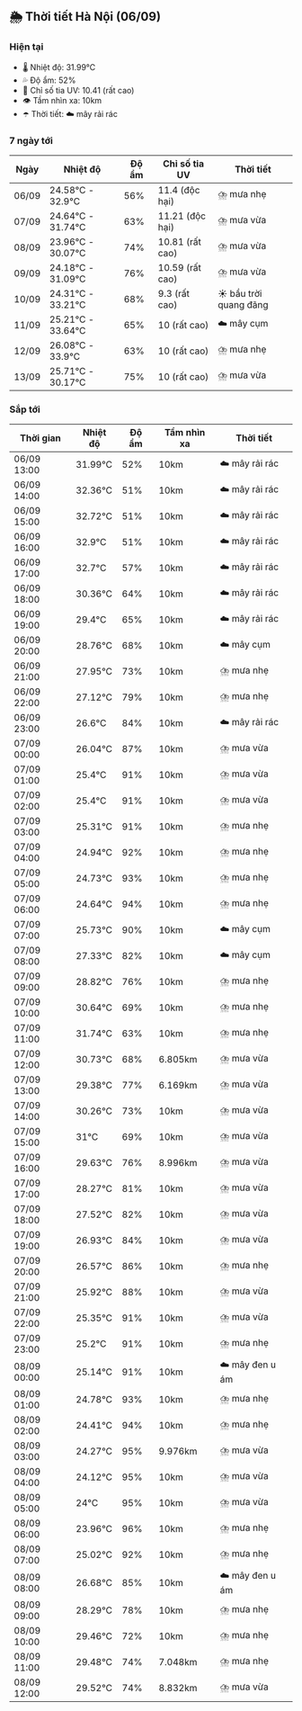 ## 🌦️ Thời tiết Hà Nội (06/09)

### Hiện tại

- 🌡️ Nhiệt độ: 31.99℃
- 💦 Độ ẩm: 52%
- 🌟 Chỉ số tia UV: 10.41 (rất cao)
- 👁️ Tầm nhìn xa: 10km
- ☂️ Thời tiết: ☁️ mây rải rác

### 7 ngày tới

| Ngày | Nhiệt độ | Độ ẩm | Chỉ số tia UV | Thời tiết |
| --- | --- | --- | --- | --- |
| 06/09 | 24.58℃ - 32.9℃ | 56% | 11.4 (độc hại) | ⛈️ mưa nhẹ |
| 07/09 | 24.64℃ - 31.74℃ | 63% | 11.21 (độc hại) | ⛈️ mưa vừa |
| 08/09 | 23.96℃ - 30.07℃ | 74% | 10.81 (rất cao) | ⛈️ mưa vừa |
| 09/09 | 24.18℃ - 31.09℃ | 76% | 10.59 (rất cao) | ⛈️ mưa vừa |
| 10/09 | 24.31℃ - 33.21℃ | 68% | 9.3 (rất cao) | ☀️ bầu trời quang đãng |
| 11/09 | 25.21℃ - 33.64℃ | 65% | 10 (rất cao) | ☁️ mây cụm |
| 12/09 | 26.08℃ - 33.9℃ | 63% | 10 (rất cao) | ⛈️ mưa nhẹ |
| 13/09 | 25.71℃ - 30.17℃ | 75% | 10 (rất cao) | ⛈️ mưa vừa |

### Sắp tới

| Thời gian | Nhiệt độ | Độ ẩm | Tầm nhìn xa | Thời tiết |
| --- | --- | --- | --- | --- |
| 06/09 13:00 | 31.99℃ | 52% | 10km | ☁️ mây rải rác |
| 06/09 14:00 | 32.36℃ | 51% | 10km | ☁️ mây rải rác |
| 06/09 15:00 | 32.72℃ | 51% | 10km | ☁️ mây rải rác |
| 06/09 16:00 | 32.9℃ | 51% | 10km | ☁️ mây rải rác |
| 06/09 17:00 | 32.7℃ | 57% | 10km | ☁️ mây rải rác |
| 06/09 18:00 | 30.36℃ | 64% | 10km | ☁️ mây rải rác |
| 06/09 19:00 | 29.4℃ | 65% | 10km | ☁️ mây rải rác |
| 06/09 20:00 | 28.76℃ | 68% | 10km | ☁️ mây cụm |
| 06/09 21:00 | 27.95℃ | 73% | 10km | ⛈️ mưa nhẹ |
| 06/09 22:00 | 27.12℃ | 79% | 10km | ⛈️ mưa nhẹ |
| 06/09 23:00 | 26.6℃ | 84% | 10km | ☁️ mây rải rác |
| 07/09 00:00 | 26.04℃ | 87% | 10km | ⛈️ mưa vừa |
| 07/09 01:00 | 25.4℃ | 91% | 10km | ⛈️ mưa vừa |
| 07/09 02:00 | 25.4℃ | 91% | 10km | ⛈️ mưa vừa |
| 07/09 03:00 | 25.31℃ | 91% | 10km | ⛈️ mưa nhẹ |
| 07/09 04:00 | 24.94℃ | 92% | 10km | ⛈️ mưa nhẹ |
| 07/09 05:00 | 24.73℃ | 93% | 10km | ⛈️ mưa nhẹ |
| 07/09 06:00 | 24.64℃ | 94% | 10km | ⛈️ mưa nhẹ |
| 07/09 07:00 | 25.73℃ | 90% | 10km | ☁️ mây cụm |
| 07/09 08:00 | 27.33℃ | 82% | 10km | ☁️ mây cụm |
| 07/09 09:00 | 28.82℃ | 76% | 10km | ⛈️ mưa nhẹ |
| 07/09 10:00 | 30.64℃ | 69% | 10km | ⛈️ mưa nhẹ |
| 07/09 11:00 | 31.74℃ | 63% | 10km | ⛈️ mưa nhẹ |
| 07/09 12:00 | 30.73℃ | 68% | 6.805km | ⛈️ mưa vừa |
| 07/09 13:00 | 29.38℃ | 77% | 6.169km | ⛈️ mưa vừa |
| 07/09 14:00 | 30.26℃ | 73% | 10km | ⛈️ mưa vừa |
| 07/09 15:00 | 31℃ | 69% | 10km | ⛈️ mưa vừa |
| 07/09 16:00 | 29.63℃ | 76% | 8.996km | ⛈️ mưa vừa |
| 07/09 17:00 | 28.27℃ | 81% | 10km | ⛈️ mưa vừa |
| 07/09 18:00 | 27.52℃ | 82% | 10km | ⛈️ mưa vừa |
| 07/09 19:00 | 26.93℃ | 84% | 10km | ⛈️ mưa vừa |
| 07/09 20:00 | 26.57℃ | 86% | 10km | ⛈️ mưa nhẹ |
| 07/09 21:00 | 25.92℃ | 88% | 10km | ⛈️ mưa vừa |
| 07/09 22:00 | 25.35℃ | 91% | 10km | ⛈️ mưa vừa |
| 07/09 23:00 | 25.2℃ | 91% | 10km | ⛈️ mưa nhẹ |
| 08/09 00:00 | 25.14℃ | 91% | 10km | ☁️ mây đen u ám |
| 08/09 01:00 | 24.78℃ | 93% | 10km | ⛈️ mưa nhẹ |
| 08/09 02:00 | 24.41℃ | 94% | 10km | ⛈️ mưa nhẹ |
| 08/09 03:00 | 24.27℃ | 95% | 9.976km | ⛈️ mưa vừa |
| 08/09 04:00 | 24.12℃ | 95% | 10km | ⛈️ mưa vừa |
| 08/09 05:00 | 24℃ | 95% | 10km | ⛈️ mưa vừa |
| 08/09 06:00 | 23.96℃ | 96% | 10km | ⛈️ mưa nhẹ |
| 08/09 07:00 | 25.02℃ | 92% | 10km | ⛈️ mưa nhẹ |
| 08/09 08:00 | 26.68℃ | 85% | 10km | ☁️ mây đen u ám |
| 08/09 09:00 | 28.29℃ | 78% | 10km | ⛈️ mưa nhẹ |
| 08/09 10:00 | 29.46℃ | 72% | 10km | ⛈️ mưa nhẹ |
| 08/09 11:00 | 29.48℃ | 74% | 7.048km | ⛈️ mưa nhẹ |
| 08/09 12:00 | 29.52℃ | 74% | 8.832km | ⛈️ mưa vừa |
